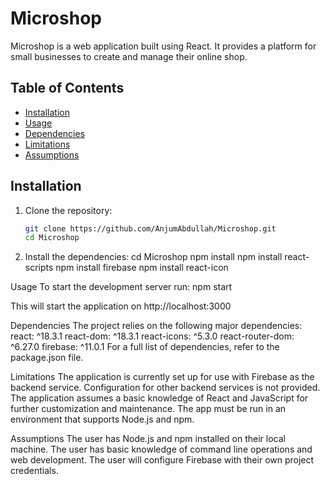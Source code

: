# Microshop

Microshop is a web application built using React. It provides a platform for small businesses to create and manage their online shop.

## Table of Contents

- [Installation](#installation)
- [Usage](#usage)
- [Dependencies](#dependencies)
- [Limitations](#limitations)
- [Assumptions](#assumptions)

## Installation

1. Clone the repository:
   ```sh
   git clone https://github.com/AnjumAbdullah/Microshop.git
   cd Microshop
   ```
2. Install the dependencies:
   cd Microshop
   npm install
   npm install react-scripts
   npm install firebase
   npm install react-icon

Usage
To start the development server run:
 npm start

 This will start the application on http://localhost:3000

Dependencies
 The project relies on the following major dependencies:
    react: ^18.3.1
    react-dom: ^18.3.1
    react-icons: ^5.3.0
    react-router-dom: ^6.27.0
    firebase: ^11.0.1
For a full list of dependencies, refer to the package.json file.

Limitations
The application is currently set up for use with Firebase as the backend service. Configuration for other backend services is not provided.
The application assumes a basic knowledge of React and JavaScript for further customization and maintenance.
The app must be run in an environment that supports Node.js and npm.

Assumptions
The user has Node.js and npm installed on their local machine.
The user has basic knowledge of command line operations and web development.
The user will configure Firebase with their own project credentials.
  
   

